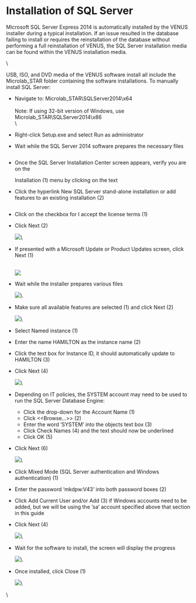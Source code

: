 # Installation of SQL Server

Microsoft SQL Server Express 2014 is automatically installed by the VENUS installer during a typical installation. If an issue resulted in the database failing to install or requires the reinstallation of the database without performing a full reinstallation of VENUS, the SQL Server installation media can be found within the VENUS installation media.

\


USB, ISO, and DVD media of the VENUS software install all include the Microlab\_STAR folder containing the software installations. To manually install SQL Server:

* Navigate to: Microlab\_STAR\SQLServer2014\x64\
  \
  Note: If using 32-bit version of Windows, use Microlab\_STAR\SQLServer2014\x86\
  \

* Right-click Setup.exe and select Run as administrator
* Wait while the SQL Server 2014 software prepares the necessary files

<figure><img src="../../.gitbook/assets/image (19).png" alt=""><figcaption></figcaption></figure>

*   Once the SQL Server Installation Center screen appears, verify you are on the

    Installation (1) menu by clicking on the text
* Click the hyperlink New SQL Server stand-alone installation or add features to an existing installation (2)

<figure><img src="../../.gitbook/assets/image (20).png" alt=""><figcaption></figcaption></figure>

* Click on the checkbox for I accept the license terms (1)
*   Click Next (2)

    ![](<../../.gitbook/assets/image (21).png>)\

*   If presented with a Microsoft Update or Product Updates screen, click Next (1)

    \
    ![](<../../.gitbook/assets/image (22).png>)
*   Wait while the installer prepares various files

    ![](<../../.gitbook/assets/image (23).png>)\

*   Make sure all available features are selected (1) and click Next (2)

    ![](<../../.gitbook/assets/image (24).png>)\

* Select Named instance (1)
* Enter the name HAMILTON as the instance name (2)
* Click the text box for Instance ID, it should automatically update to HAMILTON (3)
*   Click Next (4)

    ![](<../../.gitbook/assets/image (25).png>)\

* Depending on IT policies, the SYSTEM account may need to be used to run the SQL Server Database Engine:
  * Click the drop-down for the Account Name (1)
  * Click <\<Browse…>> (2)
  * Enter the word ‘SYSTEM’ into the objects text box (3)
  * Click Check Names (4) and the text should now be underlined
  * Click OK (5)
*   Click Next (6)

    ![](<../../.gitbook/assets/image (26).png>)\

* Click Mixed Mode (SQL Server authentication and Windows authentication) (1)
* Enter the password ‘mkdpw:V43’ into both password boxes (2)
* Click Add Current User and/or Add (3) if Windows accounts need to be added, but we will be using the ‘sa’ account specified above that section in this guide
*   Click Next (4)

    ![](<../../.gitbook/assets/image (27).png>)\

*   Wait for the software to install, the screen will display the progress

    ![](<../../.gitbook/assets/image (28).png>)\

*   Once installed, click Close (1)

    ![](<../../.gitbook/assets/image (29).png>)\


\
